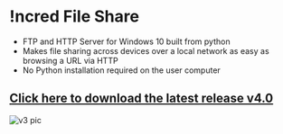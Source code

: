 # !ncred File Share
- FTP and HTTP Server for Windows 10 built from python
- Makes file sharing across devices over a local network as easy as browsing a URL via HTTP
- No Python installation required on the user computer

## [Click here to download the latest release v4.0](https://github.com/the-artful-dodger/incred_file_share/releases/download/4.1/Incred_File_Share_v4.exe)


![v3 pic](https://user-images.githubusercontent.com/33928427/213916807-a62b16b8-05ec-4e7d-8b05-e24afd3fc704.png "!ncred File Share v4")
